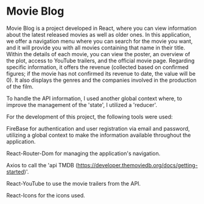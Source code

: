 # Movie Blog

Movie Blog is a project developed in React, where you can view information about the latest released movies as well as older ones. In this application, we offer a navigation menu where you can search for the movie you want, and it will provide you with all movies containing that name in their title. Within the details of each movie, you can view the poster, an overview of the plot, access to YouTube trailers, and the official movie page. Regarding specific information, it offers the revenue (collected based on confirmed figures; if the movie has not confirmed its revenue to date, the value will be 0). It also displays the genres and the companies involved in the production of the film.

To handle the API information, I used another global context where, to improve the management of the 'state', I utilized a 'reducer'.

For the development of this project, the following tools were used:

FireBase for authentication and user registration via email and password, utilizing a global context to make the information available throughout the application.

React-Router-Dom for managing the application's navigation.

Axios to call the 'api TMDB (https://developer.themoviedb.org/docs/getting-started)'.

React-YouTube to use the movie trailers from the API.

React-Icons for the icons used.


